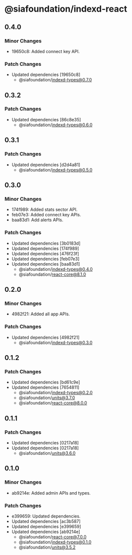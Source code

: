 # @siafoundation/indexd-react

## 0.4.0

### Minor Changes

- 19650c8: Added connect key API.

### Patch Changes

- Updated dependencies [19650c8]
  - @siafoundation/indexd-types@0.7.0

## 0.3.2

### Patch Changes

- Updated dependencies [86c8e35]
  - @siafoundation/indexd-types@0.6.0

## 0.3.1

### Patch Changes

- Updated dependencies [d2d4a81]
  - @siafoundation/indexd-types@0.5.0

## 0.3.0

### Minor Changes

- 174f989: Added stats sector API.
- feb07e3: Added connect key APIs.
- baa83d1: Add alerts APIs.

### Patch Changes

- Updated dependencies [3b0183d]
- Updated dependencies [174f989]
- Updated dependencies [476f23f]
- Updated dependencies [feb07e3]
- Updated dependencies [baa83d1]
  - @siafoundation/indexd-types@0.4.0
  - @siafoundation/react-core@8.1.0

## 0.2.0

### Minor Changes

- 4982f21: Added all app APIs.

### Patch Changes

- Updated dependencies [4982f21]
  - @siafoundation/indexd-types@0.3.0

## 0.1.2

### Patch Changes

- Updated dependencies [bd61c9e]
- Updated dependencies [7654811]
  - @siafoundation/indexd-types@0.2.0
  - @siafoundation/units@3.7.0
  - @siafoundation/react-core@8.0.0

## 0.1.1

### Patch Changes

- Updated dependencies [0217a18]
- Updated dependencies [0217a18]
  - @siafoundation/units@3.6.0

## 0.1.0

### Minor Changes

- ab9214e: Added admin APIs and types.

### Patch Changes

- e399659: Updated dependencies.
- Updated dependencies [ac3b587]
- Updated dependencies [e399659]
- Updated dependencies [ab9214e]
  - @siafoundation/react-core@7.0.0
  - @siafoundation/indexd-types@0.1.0
  - @siafoundation/units@3.5.2
